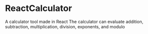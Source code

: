# ReactCalculator
A calculator tool made in React
The calculator can evaluate addition, subtraction, multiplication, division, exponents, and modulo

